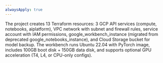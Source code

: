 ```yaml
---
alwaysApply: true
---
```


The project creates 13 Terraform resources: 3 GCP API services (compute, notebooks, aiplatform), VPC network with subnet and firewall rules, service account with IAM permissions, google_workbench_instance (migrated from deprecated google_notebooks_instance), and Cloud Storage bucket for model backup. The workbench runs Ubuntu 22.04 with PyTorch image, includes 100GB boot disk + 150GB data disk, and supports optional GPU acceleration (T4, L4, or CPU-only configs).